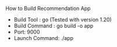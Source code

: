 How to Build Recommendation App

- Build Tool : go (Tested with version 1.20)
- Build Command : go build -o app
- Port: 9000
- Launch Command: ./app
